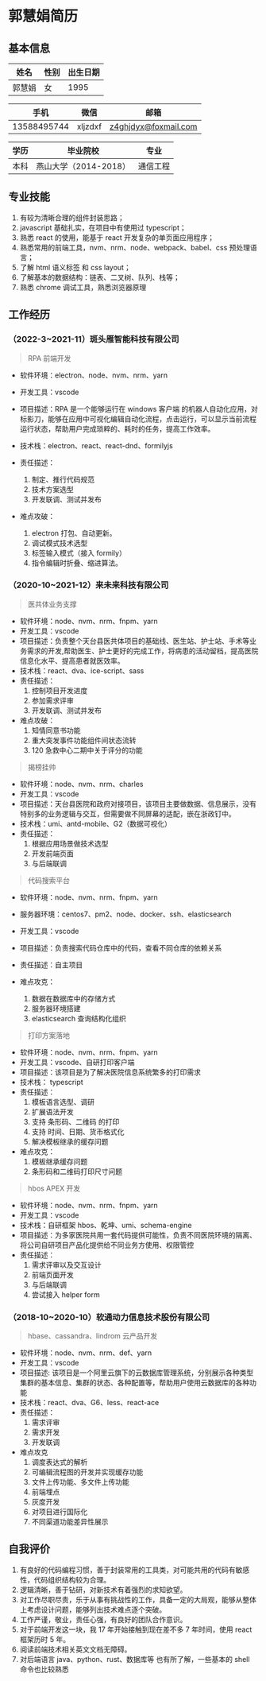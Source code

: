 # 郭慧娟简历

## 基本信息

| 姓名   | 性别 | 出生日期 |
| ------ | ---- | -------- |
| 郭慧娟 | 女   | 1995     |

| 手机        | 微信    | 邮箱                 |
| ----------- | ------- | -------------------- |
| 13588495744 | xljzdxf | z4ghjdyx@foxmail.com |

| 学历 | 毕业院校              | 专业     |
| ---- | --------------------- | -------- |
| 本科 | 燕山大学（2014-2018） | 通信工程 |

## 专业技能

1. 有较为清晰合理的组件封装思路；
2. javascript 基础扎实，在项目中有使用过 typescript；
3. 熟悉 react 的使用，能基于 react 开发复杂的单页面应用程序；
4. 熟悉常用的前端工具，nvm、nrm、node、webpack、babel、css 预处理语言；
5. 了解 html 语义标签 和 css layout；
6. 了解基本的数据结构：链表、二叉树、队列、栈等；
7. 熟悉 chrome 调试工具，熟悉浏览器原理

## 工作经历

### （2022-3~2021-11）斑头雁智能科技有限公司

> RPA 前端开发

- 软件环境：electron、node、nvm、nrm、yarn
- 开发工具：vscode
- 项目描述：RPA 是一个能够运行在 windows 客户端 的机器人自动化应用，对标影刀，能够在应用中可视化编辑自动化流程，点击运行，可以显示当前流程运行状态，帮助用户完成琐粹的、耗时的任务，提高工作效率。
- 技术栈：electron、react、react-dnd、formilyjs

- 责任描述：
  1. 制定、推行代码规范
  2. 技术方案选型
  3. 开发联调、测试并发布
- 难点攻破：
  1. electron 打包、自动更新。
  2. 调试模式技术选型
  3. 标签输入模式（接入 formily）
  4. 指令编辑时折叠、缩进算法。

### （2020-10~2021-12）来未来科技有限公司

> 医共体业务支撑

- 软件环境：node、nvm、nrm、fnpm、yarn
- 开发工具：vscode
- 项目描述：负责整个天台县医共体项目的基础线、医生站、护士站、手术等业务需求的开发,帮助医生、护士更好的完成工作，将病患的活动留档，提高医院信息化水平、提高患者就医效率。
- 技术栈：react、dva、ice-script、sass
- 责任描述：
  1. 控制项目开发进度
  2. 参加需求评审
  3. 开发联调、测试并发布
- 难点攻破：
  1. 知情同意书功能
  2. 重大突发事件功能组件间状态流转
  3. 120 急救中心二期中关于评分的功能

> 揭榜挂帅

- 软件环境：node、nvm、nrm、charles
- 开发工具：vscode
- 项目描述：天台县医院和政府对接项目，该项目主要做数据、信息展示，没有特别多的业务逻辑与交互，但需要做不同屏幕的适配，嵌在浙政钉中。
- 技术栈：umi、antd-mobile、G2（数据可视化）
- 责任描述：
  1. 根据应用场景做技术选型
  2. 开发前端页面
  3. 与后端联调

> 代码搜索平台

- 软件环境：node、nvm、nrm、fnpm、yarn
- 服务器环境：centos7、pm2、node、docker、ssh、elasticsearch
- 开发工具：vscode
- 项目描述：负责搜索代码仓库中的代码，查看不同仓库的依赖关系

- 责任描述：自主项目
- 难点攻克：
  1. 数据在数据库中的存储方式
  2. 服务器环境搭建
  3. elasticsearch 查询结构化组织

> 打印方案落地

- 软件环境：node、nvm、nrm、fnpm、yarn
- 开发工具：vscode、自研打印客户端
- 项目描述：该项目是为了解决医院信息系统繁多的打印需求
- 技术栈： typescript
- 责任描述：
  1. 模板语言选型、调研
  2. 扩展语法开发
  3. 支持 条形码、二维码 的打印
  4. 支持 时间、日期、货币格式化
  5. 解决模板继承的缓存问题
- 难点攻克：
  1. 模板继承缓存问题
  2. 条形码和二维码打印尺寸问题

> hbos APEX 开发

- 软件环境：node、nvm、nrm、fnpm、yarn
- 开发工具：vscode
- 技术栈：自研框架 hbos、乾坤、umi、schema-engine
- 项目描述：为多家医院共用一套代码提供可能性，负责不同医院环境的隔离、将公司自研项目产品化提供给不同业务方使用、权限管控
- 责任描述：
  1. 需求评审以及交互设计
  2. 前端页面开发
  3. 与后端联调
  4. 尝试接入 helper form

### （2018-10~2020-10）软通动力信息技术股份有限公司

> hbase、cassandra、lindrom 云产品开发

- 软件环境：node、nvm、nrm、def、yarn
- 开发工具：vscode
- 项目描述: 该项目是一个阿里云旗下的云数据库管理系统，分别展示各种类型集群的基本信息、集群的状态、各种配置等，帮助用户使用云数据库的各种功能
- 技术栈：react、dva、G6、less、react-ace
- 责任描述：
  1. 需求评审
  2. 需求开发
  3. 开发联调
- 难点攻克
  1. 调度表达式的解析
  2. 可编辑流程图的开发并实现缓存功能
  3. 文件上传功能、多文件上传功能
  4. 前端埋点
  5. 灰度开发
  6. 对项目进行国际化
  7. 不同渠道功能差异性展示

## 自我评价

1. 有良好的代码编程习惯，善于封装常用的工具类，对可能共用的代码有敏感性，代码组织结构较为合理。
2. 逻辑清晰，善于钻研，对新技术有着强烈的求知欲望。
3. 对工作尽职尽责，乐于从事有挑战性的工作，具备一定的大局观，能够从整体上考虑设计问题，能够列出技术难点逐个突破。
4. 工作严谨，敬业，责任心强，有良好的团队合作意识。
5. 对于前端开发这一块，我 17 年开始接触到现在差不多 7 年时间，使用 react 框架历时 5 年。
6. 阅读前端技术相关英文文档无障碍。
7. 对后端语言 java、python、rust、数据库等 也有所了解，一些基本的 shell 命令也比较熟悉

